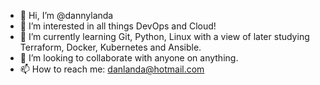 - 👋 Hi, I’m @dannylanda
- 👀 I’m interested in all things DevOps and Cloud!
- 🌱 I’m currently learning Git, Python, Linux with a view of later studying Terraform, Docker, Kubernetes and Ansible.
- 💞️ I’m looking to collaborate with anyone on anything.
- 📫 How to reach me: danlanda@hotmail.com

<!---
dannylanda/dannylanda is a ✨ special ✨ repository because its `README.md` (this file) appears on your GitHub profile.
You can click the Preview link to take a look at your changes.
--->
